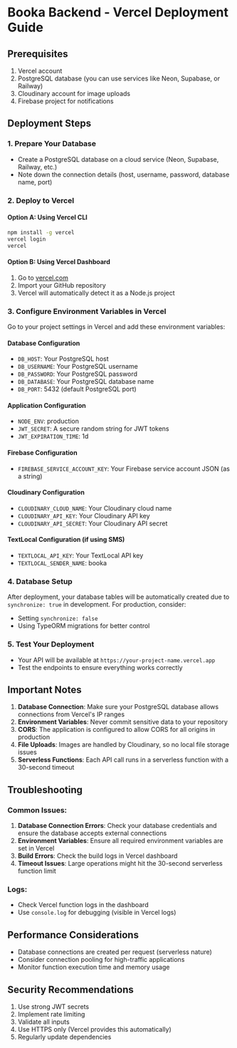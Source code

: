 # Booka Backend - Vercel Deployment Guide

## Prerequisites
1. Vercel account
2. PostgreSQL database (you can use services like Neon, Supabase, or Railway)
3. Cloudinary account for image uploads
4. Firebase project for notifications

## Deployment Steps

### 1. Prepare Your Database
- Create a PostgreSQL database on a cloud service (Neon, Supabase, Railway, etc.)
- Note down the connection details (host, username, password, database name, port)

### 2. Deploy to Vercel

#### Option A: Using Vercel CLI
```bash
npm install -g vercel
vercel login
vercel
```

#### Option B: Using Vercel Dashboard
1. Go to [vercel.com](https://vercel.com)
2. Import your GitHub repository
3. Vercel will automatically detect it as a Node.js project

### 3. Configure Environment Variables in Vercel
Go to your project settings in Vercel and add these environment variables:

#### Database Configuration
- `DB_HOST`: Your PostgreSQL host
- `DB_USERNAME`: Your PostgreSQL username  
- `DB_PASSWORD`: Your PostgreSQL password
- `DB_DATABASE`: Your PostgreSQL database name
- `DB_PORT`: 5432 (default PostgreSQL port)

#### Application Configuration
- `NODE_ENV`: production
- `JWT_SECRET`: A secure random string for JWT tokens
- `JWT_EXPIRATION_TIME`: 1d

#### Firebase Configuration
- `FIREBASE_SERVICE_ACCOUNT_KEY`: Your Firebase service account JSON (as a string)

#### Cloudinary Configuration
- `CLOUDINARY_CLOUD_NAME`: Your Cloudinary cloud name
- `CLOUDINARY_API_KEY`: Your Cloudinary API key
- `CLOUDINARY_API_SECRET`: Your Cloudinary API secret

#### TextLocal Configuration (if using SMS)
- `TEXTLOCAL_API_KEY`: Your TextLocal API key
- `TEXTLOCAL_SENDER_NAME`: booka

### 4. Database Setup
After deployment, your database tables will be automatically created due to `synchronize: true` in development. For production, consider:
- Setting `synchronize: false` 
- Using TypeORM migrations for better control

### 5. Test Your Deployment
- Your API will be available at `https://your-project-name.vercel.app`
- Test the endpoints to ensure everything works correctly

## Important Notes

1. **Database Connection**: Make sure your PostgreSQL database allows connections from Vercel's IP ranges
2. **Environment Variables**: Never commit sensitive data to your repository
3. **CORS**: The application is configured to allow CORS for all origins in production
4. **File Uploads**: Images are handled by Cloudinary, so no local file storage issues
5. **Serverless Functions**: Each API call runs in a serverless function with a 30-second timeout

## Troubleshooting

### Common Issues:
1. **Database Connection Errors**: Check your database credentials and ensure the database accepts external connections
2. **Environment Variables**: Ensure all required environment variables are set in Vercel
3. **Build Errors**: Check the build logs in Vercel dashboard
4. **Timeout Issues**: Large operations might hit the 30-second serverless function limit

### Logs:
- Check Vercel function logs in the dashboard
- Use `console.log` for debugging (visible in Vercel logs)

## Performance Considerations
- Database connections are created per request (serverless nature)
- Consider connection pooling for high-traffic applications
- Monitor function execution time and memory usage

## Security Recommendations
1. Use strong JWT secrets
2. Implement rate limiting
3. Validate all inputs
4. Use HTTPS only (Vercel provides this automatically)
5. Regularly update dependencies